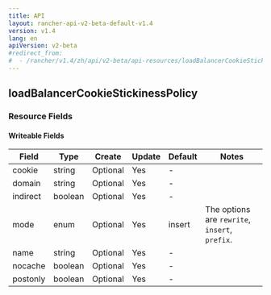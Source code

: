 ```yaml
---
title: API
layout: rancher-api-v2-beta-default-v1.4
version: v1.4
lang: en
apiVersion: v2-beta
#redirect_from:
#  - /rancher/v1.4/zh/api/v2-beta/api-resources/loadBalancerCookieStickinessPolicy/
---
```


## loadBalancerCookieStickinessPolicy



### Resource Fields

#### Writeable Fields

Field | Type | Create | Update | Default | Notes
---|---|---|---|---|---
cookie | string | Optional | Yes | - | 
domain | string | Optional | Yes | - | 
indirect | boolean | Optional | Yes | - | 
mode | enum | Optional | Yes | insert | The options are `rewrite`, `insert`, `prefix`.
name | string | Optional | Yes | - | 
nocache | boolean | Optional | Yes | - | 
postonly | boolean | Optional | Yes | - | 



<br>
